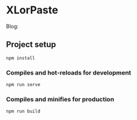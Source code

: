 # XLorPaste

Blog: [](https://xlor.cn/2018/12/xlorpaste/)

## Project setup

```
npm install
```

### Compiles and hot-reloads for development

```
npm run serve
```

### Compiles and minifies for production

```
npm run build
```

